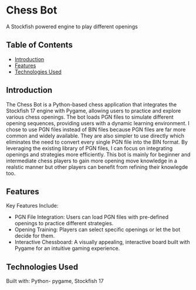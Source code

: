 # Chess Bot

A Stockfish powered engine to play different openings

## Table of Contents

- [Introduction](#introduction)
- [Features](#features)
- [Technologies Used](#technologies-used)

## Introduction

The Chess Bot is a Python-based chess application that integrates the Stockfish 17 engine with Pygame, allowing users to practice and explore various chess openings. The bot loads PGN files to simulate different opening sequences, providing users with a dynamic learning environment. I chose to use PGN files instead of BIN files because PGN files are far more common and widely available. They are also simpler to use directly which eliminates the need to convert every single PGN file into the BIN format. By leveraging the existing library of PGN files, I can focus on integrating openings and strategies more efficiently. This bot is mainly for beginner and intermediate chess players to gain more opening move knowledge in a realstic manner but other players can benefit from refining their knowlegde too.  

## Features

Key Features Include:
- PGN File Integration: Users can load PGN files with pre-defined openings to practice different strategies.
- Opening Training: Players can select specific openings or let the bot decide for them.
- Interactive Chessboard: A visually appealing, interactive board built with Pygame for an intuitive gaming experience.

## Technologies Used

Built with: Python- pygame, Stockfish 17
